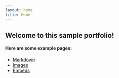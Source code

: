 ```yaml
---
layout: home
title: Home
---
```


## Welcome to this sample portfolio!


#### Here are some example pages:

- [Markdown](02-markdown-examples)
- [Images](03-images-examples)
- [Embeds](04-embeds-examples)
